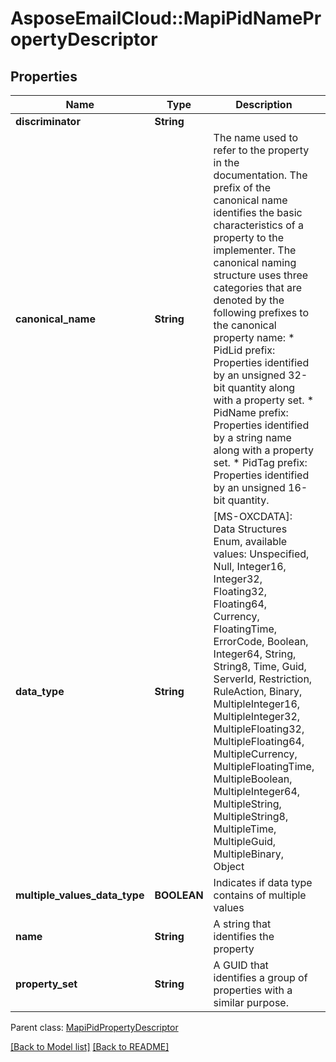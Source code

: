 # AsposeEmailCloud::MapiPidNamePropertyDescriptor
## Properties
Name | Type | Description | Notes
------------ | ------------- | ------------- | -------------
**discriminator** | **String** |  | 
**canonical_name** | **String** | The name used to refer to the property in the documentation. The prefix of the canonical name identifies the basic characteristics of a property to the implementer. The canonical naming structure uses three categories that are denoted by the following prefixes to the canonical property name: * PidLid prefix: Properties identified by an unsigned 32-bit quantity along with a property set. * PidName prefix: Properties identified by a string name along with a property set. * PidTag prefix: Properties identified by an unsigned 16-bit quantity.              | [optional] 
**data_type** | **String** | [MS-OXCDATA]: Data Structures Enum, available values: Unspecified, Null, Integer16, Integer32, Floating32, Floating64, Currency, FloatingTime, ErrorCode, Boolean, Integer64, String, String8, Time, Guid, ServerId, Restriction, RuleAction, Binary, MultipleInteger16, MultipleInteger32, MultipleFloating32, MultipleFloating64, MultipleCurrency, MultipleFloatingTime, MultipleBoolean, MultipleInteger64, MultipleString, MultipleString8, MultipleTime, MultipleGuid, MultipleBinary, Object | 
**multiple_values_data_type** | **BOOLEAN** | Indicates if data type contains of multiple values              | 
**name** | **String** | A string that identifies the property              | [optional] 
**property_set** | **String** | A GUID that identifies a group of properties with a similar purpose.              | 

 Parent class: [MapiPidPropertyDescriptor](MapiPidPropertyDescriptor.md)

[[Back to Model list]](Models.md) [[Back to README]](README.md)


